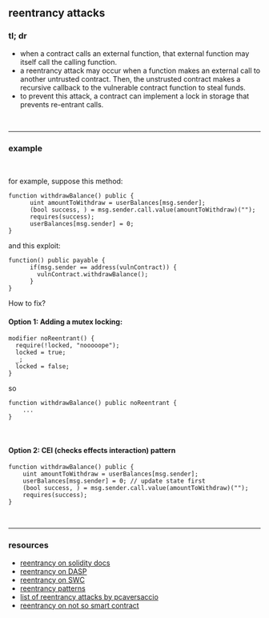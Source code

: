 ## reentrancy attacks


### tl; dr

* when a contract calls an external function, that external function may itself call the calling function.
* a reentrancy attack may occur when a function makes an external call to another untrusted contract. Then, the unstrusted contract makes a recursive callback to the vulnerable contract function to steal funds.
* to prevent this attack, a contract can implement a lock in storage that prevents re-entrant calls.


<br>

---

### example

<br>

for example, suppose this method:

```
function withdrawBalance() public {
      uint amountToWithdraw = userBalances[msg.sender];
      (bool success, ) = msg.sender.call.value(amountToWithdraw)("");
      requires(success);
      userBalances[msg.sender] = 0;
}
```

and this exploit:

```
function() public payable {
      if(msg.sender == address(vulnContract)) {
        vulnContract.withdrawBalance();
      }
}
```

How to fix? 

#### Option 1: Adding a mutex locking:

```
modifier noReentrant() {
  require(!locked, "nooooope");
  locked = true;
  _;
  locked = false;
}
```

so

```
function withdrawBalance() public noReentrant {
    ...
}
```

<br>

#### Option 2: CEI (checks effects interaction) pattern

```
function withdrawBalance() public {
    uint amountToWithdraw = userBalances[msg.sender];
    userBalances[msg.sender] = 0; // update state first
    (bool success, ) = msg.sender.call.value(amountToWithdraw)("");
    requires(success);
}
```


<br>

----


### resources

* [reentrancy on solidity docs](https://docs.soliditylang.org/en/latest/security-considerations.html#re-entrancy)
* [reentrancy on DASP](https://www.dasp.co/#item-1)
* [reentrancy on SWC](https://swcregistry.io/docs/SWC-107)
* [reentrancy patterns](https://github.com/uni-due-syssec/eth-reentrancy-attack-patterns)
* [list of reentrancy attacks by pcaversaccio](https://github.com/pcaversaccio/reentrancy-attacks)
* [reentrancy on not so smart contract](https://github.com/crytic/not-so-smart-contracts/tree/master/reentrancy)

